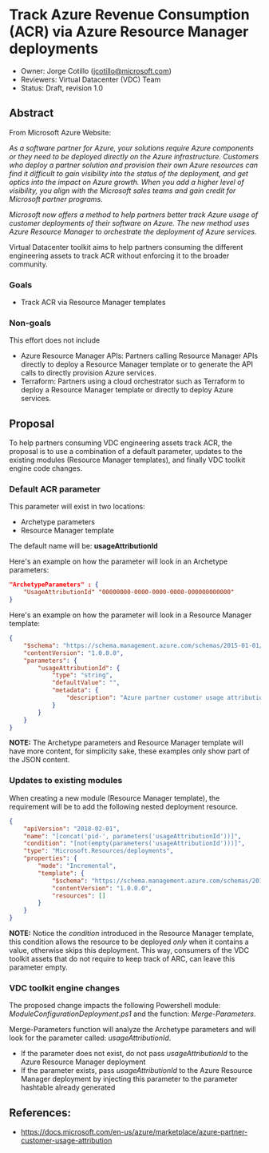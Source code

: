 # Track Azure Revenue Consumption (ACR) via Azure Resource Manager deployments
* Owner: Jorge Cotillo (jcotillo@microsoft.com)
* Reviewers: Virtual Datacenter (VDC) Team
* Status: Draft, revision 1.0

## Abstract
From Microsoft Azure Website:

_As a software partner for Azure, your solutions require Azure components or they need to be deployed directly on the Azure infrastructure. Customers who deploy a partner solution and provision their own Azure resources can find it difficult to gain visibility into the status of the deployment, and get optics into the impact on Azure growth. When you add a higher level of visibility, you align with the Microsoft sales teams and gain credit for Microsoft partner programs._

_Microsoft now offers a method to help partners better track Azure usage of customer deployments of their software on Azure. The new method uses Azure Resource Manager to orchestrate the deployment of Azure services._

Virtual Datacenter toolkit aims to help partners consuming the different engineering assets to track ACR without enforcing it to the broader community.

### Goals
- Track ACR via Resource Manager templates

### Non-goals
This effort does not include
- Azure Resource Manager APIs: Partners calling Resource Manager APIs directly to deploy a Resource Manager template or to generate the API calls to directly provision Azure services.
- Terraform: Partners using a cloud orchestrator such as Terraform to deploy a Resource Manager template or directly to deploy Azure services.

## Proposal
To help partners consuming VDC engineering assets track ACR, the proposal is to use a combination of a default parameter, updates to the existing modules (Resource Manager templates), and finally VDC toolkit engine code changes.

### Default ACR parameter
This parameter will exist in two locations:

- Archetype parameters
- Resource Manager template

The default name will be: __usageAttributionId__

Here's an example on how the parameter will look in an Archetype parameters:

```json
"ArchetypeParameters" : {
    "UsageAttributionId" "00000000-0000-0000-0000-000000000000"
}
```

Here's an example on how the parameter will look in a Resource Manager template:

```json
{
    "$schema": "https://schema.management.azure.com/schemas/2015-01-01/deploymentTemplate.json#",
    "contentVersion": "1.0.0.0",
    "parameters": {
        "usageAttributionId": {
            "type": "string",
            "defaultValue": "",
            "metadata": {
                "description": "Azure partner customer usage attribution Identifier. The GUID must be previously registered."
            }
        }
    }
}
```

__NOTE:__ The Archetype parameters and Resource Manager template will have more content, for simplicity sake, these examples only show part of the JSON content.

### Updates to existing modules
When creating a new module (Resource Manager template), the requirement will be to add the following nested deployment resource.

```json
{
    "apiVersion": "2018-02-01",
    "name": "[concat('pid-', parameters('usageAttributionId'))]",
    "condition": "[not(empty(parameters('usageAttributionId')))]",
    "type": "Microsoft.Resources/deployments",
    "properties": {
        "mode": "Incremental",
        "template": {
            "$schema": "https://schema.management.azure.com/schemas/2015-01-01/deploymentTemplate.json#",
            "contentVersion": "1.0.0.0",
            "resources": []
        }
    }
}
```

__NOTE:__ Notice the _condition_ introduced in the Resource Manager template, this condition allows the resource to be deployed _only_ when it contains a value, otherwise skips this deployment. This way, consumers of the VDC toolkit assets that do not require to keep track of ARC, can leave this parameter empty.

### VDC toolkit engine changes
The proposed change impacts the following Powershell module: _ModuleConfigurationDeployment.ps1_ and the function: _Merge-Parameters_.

Merge-Parameters function will analyze the Archetype parameters and will look for the parameter called: _usageAttributionId_.

- If the parameter does not exist, do not pass _usageAttributionId_ to the Azure Resource Manager deployment
- If the parameter exists, pass _usageAttributionId_ to the Azure Resource Manager deployment by injecting this parameter to the parameter hashtable already generated

## References:
- https://docs.microsoft.com/en-us/azure/marketplace/azure-partner-customer-usage-attribution

[^1]: https://docs.microsoft.com/en-us/azure/marketplace/azure-partner-customer-usage-attribution

